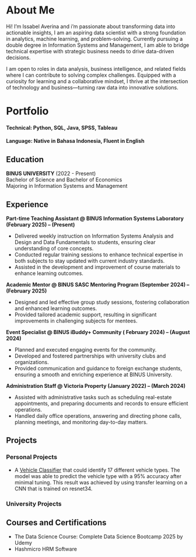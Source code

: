 # About Me
Hi! I’m Issabel Averina and i’m passionate about transforming data into actionable insights, I am an aspiring data scientist with a strong foundation in analytics, machine learning, and problem-solving. Currently pursuing a double degree in Information Systems and Management, I am able to bridge technical expertise with strategic business needs to drive data-driven decisions.

I am open to roles in data analysis, business intelligence, and related fields where I can contribute to solving complex challenges. Equipped with a curiosity for learning and a collaborative mindset, I thrive at the intersection of technology and business—turning raw data into innovative solutions.

# Portfolio
#### Technical: Python, SQL, Java, SPSS, Tableau
#### Language: Native in Bahasa Indonesia, Fluent in English

## Education
**BINUS UNIVERSITY** (2022 - Present)  
Bachelor of Science and Bachelor of Economics  
Majoring in Information Systems and Management

## Experience
**Part-time Teaching Assistant @ BINUS Information Systems Laboratory (February 2025) – (Present)**
- Delivered weekly instruction on Information Systems Analysis and Design and Data Fundamentals to students, ensuring clear understanding of core concepts.
- Conducted regular training sessions to enhance technical expertise in both subjects to stay updated with current industry standards.
- Assisted in the development and improvement of course materials to enhance learning outcomes.

**Academic Mentor @ BINUS SASC Mentoring Program (September 2024) – (February 2025)**
- Designed and led effective group study sessions, fostering collaboration and enhanced learning outcomes.
- Provided tailored academic support, resulting in significant improvements in challenging subjects for mentees.

**Event Specialist @ BINUS iBuddy+ Community ( February 2024) – (August 2024)**
- Planned and executed engaging events for the community.
- Developed and fostered partnerships with university clubs and organizations.
- Provided communication and guidance to foreign exchange students, ensuring a smooth and enriching experience at BINUS University.

**Administration Staff @ Victoria Property (January 2022) – (March 2024)**
- Assisted with administrative tasks such as scheduling real-estate appointments, and preparing documents and records to ensure efficient operations.
- Handled daily office operations, answering and directing phone calls, planning meetings, and monitoring day-to-day matters.


## Projects
### Personal Projects
- A [Vehicle Classifier](https://github.com/IssabelAverina/PersonalProjects/tree/d5b05946aff38fe14782d18aeecd39d305a1d5b7/VehicleClassifier) that could identify 17 different vehicle types. The model was able to predict the vehicle type with a 95% accuracy after minimal tuning. This result was achieved by using transfer learning on a CNN that is trained on resnet34.


### University Projects


## Courses and Certifications
- The Data Science Course: Complete Data Science Bootcamp 2025 by Udemy
-  Hashmicro HRM Software

